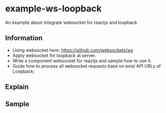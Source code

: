 # example-ws-loopback
An example about integrate websocket for reactjs and loopback

## Information
- Using websocket here: https://github.com/websockets/ws
- Apply websocket for loopback at server.
- Write a component websocket for reactjs and sample how to use it.
- Guide how to process all websocket requests base on exist API URLs of Loopback;

## Explain

## Sample